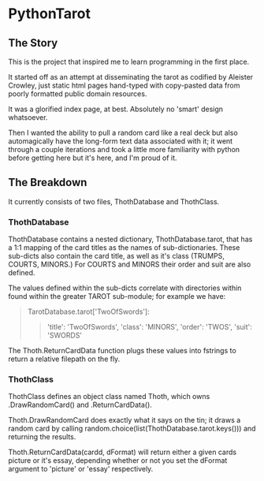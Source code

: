 # PythonTarot


## The Story

This is the project that inspired me to learn programming in the first place. 

It started off as an attempt at disseminating the tarot as codified 
by Aleister Crowley, just static html pages hand-typed with copy-pasted 
data from poorly formatted public domain resources.

It was a glorified index page, at best. Absolutely no 'smart' design whatsoever.

Then I wanted the ability to pull a random card like a real deck but also automagically 
have the long-form text data associated with it; it went through a couple iterations and 
took a little more familiarity with python before getting here but it's here, and I'm proud of it.

## The Breakdown

It currently consists of two files, ThothDatabase and ThothClass. 

### ThothDatabase
ThothDatabase contains a nested dictionary, ThothDatabase.tarot, that has a 1:1 mapping 
of the card titles as the names of sub-dictionaries.  These sub-dicts also contain the card title, 
as well as it's class (TRUMPS, COURTS, MINORS.)  For COURTS and MINORS their order and suit are also 
defined.

The values defined within the sub-dicts correlate with directories within found within the greater 
TAROT sub-module; for example we have:

> TarotDatabase.tarot['TwoOfSwords']: 
>> 'title': 'TwoOfSwords', 
>> 'class': 'MINORS', 
>> 'order': 'TWOS', 
>> 'suit': 'SWORDS' 

The Thoth.ReturnCardData function plugs these values into fstrings to return a 
relative filepath on the fly. 


### ThothClass
ThothClass defines an object class named Thoth, which owns .DrawRandomCard() and .ReturnCardData(). 

Thoth.DrawRandomCard does exactly what it says on the tin;
it draws a random card by calling random.choice(list(ThothDatabase.tarot.keys())) and returning the results.

Thoth.ReturnCardData(cardd, dFormat) will return either a given cards picture or it's essay, depending whether or not you set
the dFormat argument to 'picture' or 'essay' respectively.
